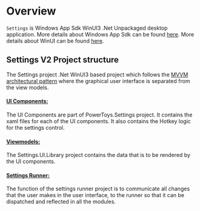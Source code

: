 # Overview
`Settings` is Windows App Sdk WinUI3 .Net Unpackaged desktop application. More details about Windows App Sdk can be found [here](https://github.com/microsoft/WindowsAppSDK#windows-app-sdk---calling-all-windows-developers). More details about WinUI can be found [here](https://microsoft.github.io/microsoft-ui-xaml/about.html#what-is-it).

## Settings V2 Project structure
The Settings project .Net WinUI3 based project which
follows the [MVVM architectural pattern][MVVM] where the graphical user interface is separated from the view models.

#### [UI Components:](/src/settings-ui/Settings.UI/)
The UI Components are part of PowerToys.Settings project. It contains the xaml files for each of the UI components. It also contains the Hotkey logic for the settings control.

#### [Viewmodels:](/src/settings-ui/Settings.UI.Library)
The Settings.UI.Library project contains the data that is to be rendered by the UI components.

#### [Settings Runner:](/src/settings-ui/Settings.UI)
The function of the settings runner project is to communicate all changes that the user makes in the user interface, to the runner so that it can be dispatched and reflected in all the modules.

[MVVM]: https://learn.microsoft.com/windows/uwp/data-binding/data-binding-and-mvvm
